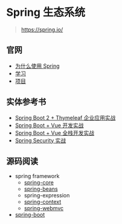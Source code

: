 # Spring 生态系统

>https://spring.io/

## 官网

* [为什么使用 Spring](编程语言/Java/Javalang/Spring生态系统/why-spring/)
* [学习](编程语言/Java/Javalang/Spring生态系统/learn/)
* [项目](编程语言/Java/Javalang/Spring生态系统/projects/)

## 实体参考书

* [Spring Boot 2 + Thymeleaf 企业应用实战](编程语言/Java/Javalang/Spring生态系统/books/spring-boot2-thymeleaf.md)
* [Spring Boot + Vue 开发实战](编程语言/Java/Javalang/Spring生态系统/books/spring-boot-vue-cli2.md)
* [Spring Boot + Vue 全栈开发实战](编程语言/Java/Javalang/Spring生态系统/books/spring-boot-vue-cli4.md)
* [Spring Security 实战](编程语言/Java/Javalang/Spring生态系统/books/spring-security-in-action.md)

## 源码阅读

* spring framework
  * [spring-core](编程语言/Java/Javalang/Spring生态系统/modules/spring-core/)
  * [spring-beans](编程语言/Java/Javalang/Spring生态系统/modules/spring-beans/)
  * spring-expression
  * [spring-context](编程语言/Java/Javalang/Spring生态系统/modules/spring-context/)
  * [spring-webmvc](编程语言/Java/Javalang/Spring生态系统/modules/spring-webmvc/)
* [spring-boot](编程语言/Java/Javalang/Spring生态系统/modules/spring-boot/)

